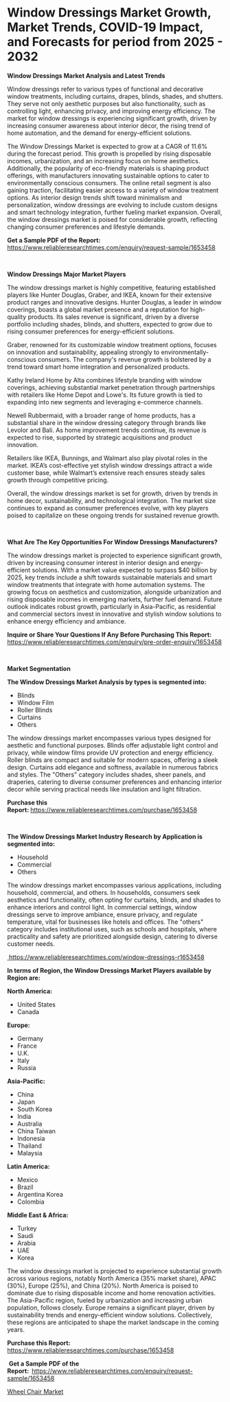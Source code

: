 <p><h1>Window Dressings Market Growth, Market Trends, COVID-19 Impact, and Forecasts for period from 2025 - 2032</h1></p><p><strong>Window Dressings Market Analysis and Latest Trends</strong></p>
<p><p>Window dressings refer to various types of functional and decorative window treatments, including curtains, drapes, blinds, shades, and shutters. They serve not only aesthetic purposes but also functionality, such as controlling light, enhancing privacy, and improving energy efficiency. The market for window dressings is experiencing significant growth, driven by increasing consumer awareness about interior décor, the rising trend of home automation, and the demand for energy-efficient solutions.</p><p>The Window Dressings Market is expected to grow at a CAGR of 11.6% during the forecast period. This growth is propelled by rising disposable incomes, urbanization, and an increasing focus on home aesthetics. Additionally, the popularity of eco-friendly materials is shaping product offerings, with manufacturers innovating sustainable options to cater to environmentally conscious consumers. The online retail segment is also gaining traction, facilitating easier access to a variety of window treatment options. As interior design trends shift toward minimalism and personalization, window dressings are evolving to include custom designs and smart technology integration, further fueling market expansion. Overall, the window dressings market is poised for considerable growth, reflecting changing consumer preferences and lifestyle demands.</p></p>
<p><strong>Get a Sample PDF of the Report:&nbsp;</strong> <a href="https://www.reliableresearchtimes.com/enquiry/request-sample/1653458?utm_campaign=3036&utm_medium=2&utm_source=Github&utm_content=ia&utm_term=05032025&utm_id=window-dressings">https://www.reliableresearchtimes.com/enquiry/request-sample/1653458</a></p>
<p>&nbsp;</p>
<p><strong>Window Dressings Major Market Players</strong></p>
<p><p>The window dressings market is highly competitive, featuring established players like Hunter Douglas, Graber, and IKEA, known for their extensive product ranges and innovative designs. Hunter Douglas, a leader in window coverings, boasts a global market presence and a reputation for high-quality products. Its sales revenue is significant, driven by a diverse portfolio including shades, blinds, and shutters, expected to grow due to rising consumer preferences for energy-efficient solutions.</p><p>Graber, renowned for its customizable window treatment options, focuses on innovation and sustainability, appealing strongly to environmentally-conscious consumers. The company's revenue growth is bolstered by a trend toward smart home integration and personalized products. </p><p>Kathy Ireland Home by Alta combines lifestyle branding with window coverings, achieving substantial market penetration through partnerships with retailers like Home Depot and Lowe's. Its future growth is tied to expanding into new segments and leveraging e-commerce channels. </p><p>Newell Rubbermaid, with a broader range of home products, has a substantial share in the window dressing category through brands like Levolor and Bali. As home improvement trends continue, its revenue is expected to rise, supported by strategic acquisitions and product innovation.</p><p>Retailers like IKEA, Bunnings, and Walmart also play pivotal roles in the market. IKEA’s cost-effective yet stylish window dressings attract a wide customer base, while Walmart’s extensive reach ensures steady sales growth through competitive pricing. </p><p>Overall, the window dressings market is set for growth, driven by trends in home decor, sustainability, and technological integration. The market size continues to expand as consumer preferences evolve, with key players poised to capitalize on these ongoing trends for sustained revenue growth.</p></p>
<p>&nbsp;</p>
<p><strong>What Are The Key Opportunities For Window Dressings Manufacturers?</strong></p>
<p><p>The window dressings market is projected to experience significant growth, driven by increasing consumer interest in interior design and energy-efficient solutions. With a market value expected to surpass $40 billion by 2025, key trends include a shift towards sustainable materials and smart window treatments that integrate with home automation systems. The growing focus on aesthetics and customization, alongside urbanization and rising disposable incomes in emerging markets, further fuel demand. Future outlook indicates robust growth, particularly in Asia-Pacific, as residential and commercial sectors invest in innovative and stylish window solutions to enhance energy efficiency and ambiance.</p></p>
<p><strong>Inquire or Share Your Questions If Any Before Purchasing This Report:</strong> <a href="https://www.reliableresearchtimes.com/enquiry/pre-order-enquiry/1653458?utm_campaign=3036&utm_medium=2&utm_source=Github&utm_content=ia&utm_term=05032025&utm_id=window-dressings">https://www.reliableresearchtimes.com/enquiry/pre-order-enquiry/1653458</a></p>
<p>&nbsp;</p>
<p><strong>Market Segmentation</strong></p>
<p><strong>The Window Dressings Market Analysis by types is segmented into:</strong></p>
<p><ul><li>Blinds</li><li>Window Film</li><li>Roller Blinds</li><li>Curtains</li><li>Others</li></ul></p>
<p><p>The window dressings market encompasses various types designed for aesthetic and functional purposes. Blinds offer adjustable light control and privacy, while window films provide UV protection and energy efficiency. Roller blinds are compact and suitable for modern spaces, offering a sleek design. Curtains add elegance and softness, available in numerous fabrics and styles. The "Others" category includes shades, sheer panels, and draperies, catering to diverse consumer preferences and enhancing interior decor while serving practical needs like insulation and light filtration.</p></p>
<p><strong>Purchase this Report:&nbsp;</strong><a href="https://www.reliableresearchtimes.com/purchase/1653458?utm_campaign=3036&utm_medium=2&utm_source=Github&utm_content=ia&utm_term=05032025&utm_id=window-dressings">https://www.reliableresearchtimes.com/purchase/1653458</a></p>
<p>&nbsp;</p>
<p><strong>The Window Dressings Market Industry Research by Application is segmented into:</strong></p>
<p><ul><li>Household</li><li>Commercial</li><li>Others</li></ul></p>
<p><p>The window dressings market encompasses various applications, including household, commercial, and others. In households, consumers seek aesthetics and functionality, often opting for curtains, blinds, and shades to enhance interiors and control light. In commercial settings, window dressings serve to improve ambiance, ensure privacy, and regulate temperature, vital for businesses like hotels and offices. The "others" category includes institutional uses, such as schools and hospitals, where practicality and safety are prioritized alongside design, catering to diverse customer needs.</p></p>
<p><a href="https://www.reliableresearchtimes.com/window-dressings-r1653458?utm_campaign=3036&utm_medium=2&utm_source=Github&utm_content=ia&utm_term=05032025&utm_id=window-dressings">&nbsp;https://www.reliableresearchtimes.com/window-dressings-r1653458</a></p>
<p><strong>In terms of Region, the Window Dressings Market Players available by Region are:</strong></p>
<p>
    <p> <strong> North America: </strong>
        <ul>
            <li>United States</li>
            <li>Canada</li>
        </ul>
        </p> 
    <p> <strong> Europe: </strong>
        <ul>
            <li>Germany</li>
            <li>France</li>
            <li>U.K.</li>
            <li>Italy</li>
            <li>Russia</li>
        </ul>
        </p> 
    <p> <strong> Asia-Pacific: </strong>
        <ul>
            <li>China</li>
            <li>Japan</li>
            <li>South Korea</li>
            <li>India</li>
            <li>Australia</li>
            <li>China Taiwan</li>
            <li>Indonesia</li>
            <li>Thailand</li>
            <li>Malaysia</li>
        </ul>
        </p> 
    <p> <strong> Latin America: </strong>
        <ul>
            <li>Mexico</li>
            <li>Brazil</li>
            <li>Argentina Korea</li>
            <li>Colombia</li>
        </ul>
        </p> 
    <p> <strong> Middle East & Africa: </strong>
        <ul>
            <li>Turkey</li>
            <li>Saudi</li>
            <li>Arabia</li>
            <li>UAE</li>
            <li>Korea</li>
        </ul>
    </p>
    </p>
<p><p>The window dressings market is projected to experience substantial growth across various regions, notably North America (35% market share), APAC (30%), Europe (25%), and China (20%). North America is poised to dominate due to rising disposable income and home renovation activities. The Asia-Pacific region, fueled by urbanization and increasing urban population, follows closely. Europe remains a significant player, driven by sustainability trends and energy-efficient window solutions. Collectively, these regions are anticipated to shape the market landscape in the coming years.</p></p>
<p><strong>Purchase this Report: </strong><a href="https://www.reliableresearchtimes.com/purchase/1653458?utm_campaign=3036&utm_medium=2&utm_source=Github&utm_content=ia&utm_term=05032025&utm_id=window-dressings">https://www.reliableresearchtimes.com/purchase/1653458</a></p>
<p>&nbsp;<strong>Get a Sample PDF of the Report:&nbsp;&nbsp;</strong><a href="https://www.reliableresearchtimes.com/enquiry/request-sample/1653458?utm_campaign=3036&utm_medium=2&utm_source=Github&utm_content=ia&utm_term=05032025&utm_id=window-dressings">https://www.reliableresearchtimes.com/enquiry/request-sample/1653458</a></p>
<p><strong></strong></p>
<p><p><a href="https://github.com/scaseiargas/Market-Research-Report-List-1/blob/main/wheel-chair-market.md?utm_campaign=3036&utm_medium=2&utm_source=Github&utm_content=ia&utm_term=05032025&utm_id=window-dressings">Wheel Chair Market</a></p></p>